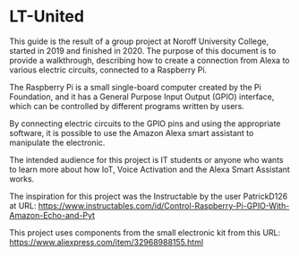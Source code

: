 # LT-United
This guide is the result of a group project at Noroff University College, started in 2019 and finished in 2020. The purpose of this document is to provide a walkthrough, describing how to create a connection from Alexa to various electric circuits, connected to a Raspberry Pi.

The Raspberry Pi is a small single-board computer created by the Pi Foundation, and it has a General Purpose Input Output (GPIO) interface, which can be controlled by different programs written by users.

By connecting electric circuits to the GPIO pins and using the appropriate software, it is possible to use the Amazon Alexa smart assistant to manipulate the electronic.

The intended audience for this project is IT students or anyone who wants to learn more about how IoT, Voice Activation and the Alexa Smart Assistant works.

The inspiration for this project was the Instructable by  the user PatrickD126 at URL:
https://www.instructables.com/id/Control-Raspberry-Pi-GPIO-With-Amazon-Echo-and-Pyt

This project uses components from the small electronic kit from this URL:
https://www.aliexpress.com/item/32968988155.html
